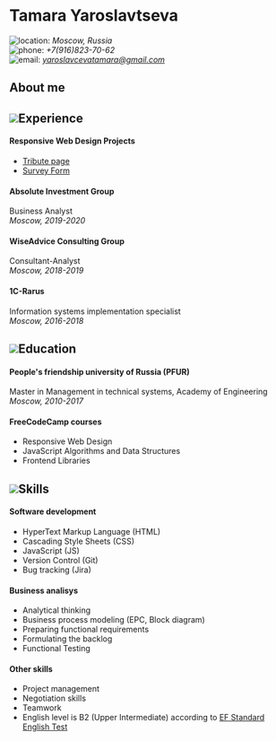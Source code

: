 # Tamara Yaroslavtseva

![location:](https://i.ibb.co/ZXfHVbD/location.png)   *Moscow, Russia*\
![phone:](https://i.ibb.co/pLjJCd1/352510-24.png)    *+7(916)823-70-62*\
![email:](https://i.ibb.co/DfKcvhX/763298-24-1.png)    *yaroslavcevatamara@gmail.com*

## About me

## ![](https://i.ibb.co/M1F9hdC/298733-32.png)Experience

#### Responsive Web Design Projects
- [Tribute page](https://codepen.io/dotoshka/full/GRRNGjo)
- [Survey Form](https://codepen.io/dotoshka/full/KKwaONq)

#### Absolute Investment Group
Business Analyst\
*Moscow, 2019-2020*

#### WiseAdvice Consulting Group
Consultant-Analyst\
*Moscow, 2018-2019*

#### 1C-Rarus
Information systems implementation specialist\
*Moscow, 2016-2018*

## ![](https://i.ibb.co/jTJwzTy/298716-32.png)Education

#### People's friendship university of Russia (PFUR)
Master in Management in technical systems, Academy of Engineering\
*Moscow, 2010-2017*

#### FreeCodeCamp courses
- Responsive Web Design
- JavaScript Algorithms and Data Structures
- Frontend Libraries

## ![](https://i.ibb.co/DwQvcVz/298852-32.png)Skills

#### Software development
 - HyperText Markup Language (HTML)
 - Cascading Style Sheets (CSS)
 - JavaScript (JS)
 - Version Control (Git)
 - Bug tracking (Jira)
 
#### Business analisys
- Analytical thinking
- Business process modeling (EPC, Block diagram)
- Preparing functional requirements
- Formulating the backlog
- Functional Testing

#### Other skills
- Project management
- Negotiation skills
- Teamwork
- English level is B2 (Upper Intermediate) according to [EF Standard English Test](https://www.efset.org/cert/bKhtNF)

